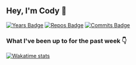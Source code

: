 ## Hey, I'm Cody 👋
[![Years Badge](https://badges.pufler.dev/years/ccmetz)](https://badges.pufler.dev)
[![Repos Badge](https://badges.pufler.dev/repos/ccmetz)](https://badges.pufler.dev)
[![Commits Badge](https://badges.pufler.dev/commits/all/ccmetz)](https://badges.pufler.dev)

### What I've been up to for the past week 👇
[![Wakatime stats](https://github-readme-stats.vercel.app/api/wakatime?username=ccmetz&layout=compact)](https://github.com/anuraghazra/github-readme-stats)


<!--
**ccmetz/ccmetz** is a ✨ _special_ ✨ repository because its `README.md` (this file) appears on your GitHub profile.

Here are some ideas to get you started:

- 🔭 I’m currently working on ...
- 🌱 I’m currently learning ...
- 👯 I’m looking to collaborate on ...
- 🤔 I’m looking for help with ...
- 💬 Ask me about ...
- 📫 How to reach me: ...
- 😄 Pronouns: ...
- ⚡ Fun fact: ...
-->
